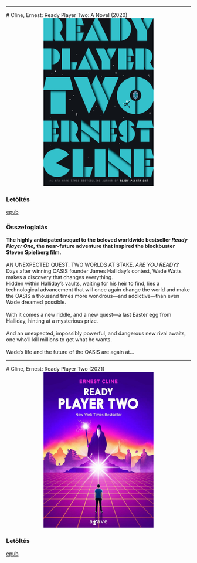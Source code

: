 <hr/>
# <a name="id_1708">Cline, Ernest: Ready Player Two: A Novel (2020)</a>
<center><img src="https://github.com/BercziSandor/calibre_lib/raw/main/main/Cline%2C%20Ernest/Ready%20Player%20Two_%20A%20Novel%20%281708%29/cover.jpg" alt="cover" width="300"/></center>

### Letöltés
[epub](https://github.com/BercziSandor/calibre_lib/raw/main/main/Cline%2C%20Ernest/Ready%20Player%20Two_%20A%20Novel%20%281708%29/Ready%20Player%20Two_%20A%20Novel%20-%20Cline%2C%20Ernest.epub)

### Összefoglalás
<b>The highly anticipated sequel to the beloved worldwide bestseller&#160;<i>Ready Player One,&#160;</i>the near-future adventure&#160;that inspired the blockbuster Steven&#160;Spielberg film.</b> <br>&#160; <br>AN UNEXPECTED QUEST. TWO WORLDS AT STAKE.&#160;<i>ARE YOU READY?</i> <br>Days after winning OASIS founder James Halliday&rsquo;s contest, Wade Watts makes a discovery that changes everything.<br>Hidden within Halliday&rsquo;s vaults, waiting for his heir to find, lies a technological advancement that will once again change the world and make the OASIS a thousand times more wondrous&mdash;and addictive&mdash;than even Wade dreamed possible.<br>&#160;<br>With it comes a new riddle, and a new quest&mdash;a last Easter egg from Halliday, hinting at a mysterious prize.<br>&#160;<br>And an unexpected, impossibly powerful, and dangerous new rival awaits, one who&rsquo;ll kill millions to get what he wants.<br>&#160;<br>Wade&rsquo;s life and the future of the OASIS are again at...


<hr/>
# <a name="id_1707">Cline, Ernest: Ready Player Two (2021)</a>
<center><img src="https://github.com/BercziSandor/calibre_lib/raw/main/main/Cline%2C%20Ernest/Ready%20Player%20Two%20%281707%29/cover.jpg" alt="cover" width="300"/></center>

### Letöltés
[epub](https://github.com/BercziSandor/calibre_lib/raw/main/main/Cline%2C%20Ernest/Ready%20Player%20Two%20%281707%29/Ready%20Player%20Two%20-%20Cline%2C%20Ernest.epub)

